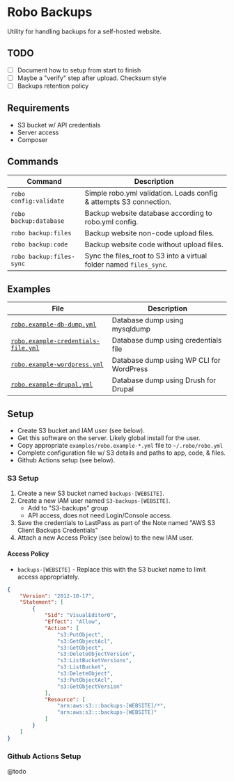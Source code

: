 # Robo Backups

Utility for handling backups for a self-hosted website.

## TODO

- [ ] Document how to setup from start to finish
- [ ] Maybe a "verify" step after upload. Checksum style
- [ ] Backups retention policy

## Requirements

* S3 bucket w/ API credentials
* Server access
* Composer

## Commands

| Command                  | Description                                                         |
|--------------------------|---------------------------------------------------------------------|
| `robo config:validate`   | Simple robo.yml validation. Loads config & attempts S3 connection.  |
| `robo backup:database`   | Backup website database according to robo.yml config.               |
| `robo backup:files`      | Backup website non-code upload files.                               |
| `robo backup:code`       | Backup website code without upload files.                           |
| `robo backup:files-sync` | Sync the files_root to S3 into a virtual folder named `files_sync`. |


## Examples

| File                                                                              | Description                              |
|-----------------------------------------------------------------------------------|------------------------------------------|
| [`robo.example-db-dump.yml`](examples/robo.example-db-dump.yml)                   | Database dump using mysqldump            |
| [`robo.example-credentials-file.yml`](examples/robo.example-credentials-file.yml) | Database dump using credentials file     |
| [`robo.example-wordpress.yml`](examples/robo.example-wordpress.yml)               | Database dump using WP CLI for WordPress |
| [`robo.example-drupal.yml`](examples/robo.example-drupal.yml)                     | Database dump using Drush for Drupal     |

## Setup

* Create S3 bucket and IAM user (see below).
* Get this software on the server. Likely global install for the user.
* Copy appropriate `examples/robo.example-*.yml` file to `~/.robo/robo.yml`
* Complete configuration file w/ S3 details and paths to app, code, & files.
* Github Actions setup (see below).

### S3 Setup

1. Create a new S3 bucket named `backups-[WEBSITE]`.
1. Create a new IAM user named `S3-backups-[WEBSITE]`. 
    * Add to "S3-backups" group
    * API access, does not need Login/Console access.
1. Save the credentials to LastPass as part of the Note named "AWS S3 Client Backups Credentials"
1. Attach a new Access Policy (see below) to the new IAM user.

#### Access Policy

* `backups-[WEBSITE]` - Replace this with the S3 bucket name to limit access appropriately.

```json
{
    "Version": "2012-10-17",
    "Statement": [
        {
            "Sid": "VisualEditor0",
            "Effect": "Allow",
            "Action": [
                "s3:PutObject",
                "s3:GetObjectAcl",
                "s3:GetObject",
                "s3:DeleteObjectVersion",
                "s3:ListBucketVersions",
                "s3:ListBucket",
                "s3:DeleteObject",
                "s3:PutObjectAcl",
                "s3:GetObjectVersion"
            ],
            "Resource": [
                "arn:aws:s3:::backups-[WEBSITE]/*",
                "arn:aws:s3:::backups-[WEBSITE]"
            ]
        }
    ]
}
```

### Github Actions Setup

@todo 